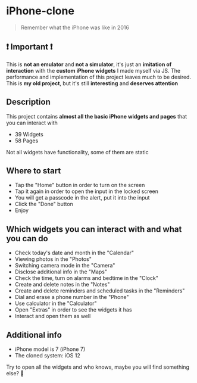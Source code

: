 # iPhone-clone

> Remember what the iPhone was like in 2016

## ❗️ Important ❗️

This is __not an emulator__ and __not a simulator__, it's just an __imitation of interaction__ with the __custom iPhone widgets__ I made myself via JS.
The performance and implementation of this project leaves much to be desired. This is __my old project__, but it's still __interesting__ and __deserves attention__

## Description
This project contains __almost all the basic iPhone widgets and pages__ that you can interact with

<ul>
    <li>39 Widgets <br /></li>
    <li>58 Pages <br /></li>
</ul>

Not all widgets have functionality, some of them are static
    
## Where to start

<ul>
    <li>Tap the "Home" button in order to turn on the screen <br /></li>
    <li>Tap it again in order to open the input in the locked screen <br /></li>
    <li>You will get a passcode in the alert, put it into the input <br /></li>
    <li>Click the "Done" button <br /></li>
    <li>Enjoy <br /></li>
</ul>
    
## Which widgets you can interact with and what you can do

<ul>
    <li>Check today's date and month in the "Calendar" <br /></li>
    <li>Viewing photos in the "Photos" <br /></li>
    <li>Switching camera mode in the "Camera" <br /></li>
    <li>Disclose additional info in the "Maps" <br /></li>
    <li>Check the time, turn on alarms and bedtime in the "Clock" <br /></li>
    <li>Create and delete notes in the "Notes" <br /></li>
    <li>Create and delete reminders and scheduled tasks in the "Reminders" <br /></li>
    <li>Dial and erase a phone number in the "Phone" <br /></li>
    <li>Use calculator in the "Calculator" <br /></li>
    <li>Open "Extras" in order to see the widgets it has <br /></li>
    <li>Interact and open them as well <br /></li>
</ul>
    
## Additional info

<ul>
    <li>iPhone model is 7 (iPhone 7) <br /></li>
    <li>The cloned system: iOS 12 <br /></li>
</ul>
    
Try to open all the widgets and who knows, maybe you will find something else? 🙂
